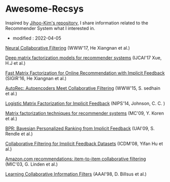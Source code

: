 # Awesome-Recsys

Inspired by [Jihoo-Kim's repository], I share information related to the Recommender System what I interested in.

[Jihoo-Kim's repository]: https://github.com/jihoo-kim/awesome-RecSys

- modified : 2022-04-05


[Neural Collaborative Filtering] (WWW'17, He Xiangnan et al.)

[Neural Collaborative Filtering]: http://184pc128.csie.ntnu.edu.tw/presentation/19-10-18/Neural%20Collaborative%20Filtering.pdf "NCF, NeuMF"


[Deep matrix factorization models for recommender systems] (IJCAI'17 Xue, H.J et al.)

[Deep matrix factorization models for recommender systems]: https://web.archive.org/web/20180721070244id_/https://www.ijcai.org/proceedings/2017/0447.pdf "DMF"


[Fast Matrix Factorization for Online Recommendation with Implicit Feedback] (SIGIR'16, He Xiangnan et al.)

[Fast Matrix Factorization for Online Recommendation with Implicit Feedback]: http://staff.ustc.edu.cn/~hexn/papers/sigir16-eals-cm.pdf "FMF"


[AutoRec: Autoencoders Meet Collaborative Filtering] (WWW'15, S. sedhain et al.)

[AutoRec: Autoencoders Meet Collaborative Filtering]: https://web.archive.org/web/20160312152337id_/http://users.cecs.anu.edu.au/~ssanner/Papers/www15.pdf "AutoRec"



[Logistic Matrix Factorization for Implicit Feedback] (NIPS'14, Johnson, C. C. )

[Logistic Matrix Factorization for Implicit Feedback]: http://web.stanford.edu/~rezab/nips2014workshop/submits/logmat.pdf "LMF"



[Matrix factorization techniques for recommender systems] (MC'09, Y. Koren et al.)

[Matrix factorization techniques for recommender systems]: https://rakaposhi.eas.asu.edu/cse494/lsi-for-collab-filtering.pdf "MF"


[BPR: Bayesian Personalized Ranking from Implicit Feedback] (UAI'09, S. Rendle et al.)

[BPR: Bayesian Personalized Ranking from Implicit Feedback]: https://arxiv.org/ftp/arxiv/papers/1205/1205.2618.pdf "BPR"



[Collaborative Filtering for Implicit Feedback Datasets] (ICDM'08, Yifan Hu et al.)

[Collaborative Filtering for Implicit Feedback Datasets]: https://web.archive.org/web/20110401191554id_/http://www2.research.att.com/~yifanhu/PUB/cf.pdf "ALS"



[Amazon.com recommendations: item-to-item collaborative filtering] (MIC'03, G. Linden et al.)

[Amazon.com recommendations: item-to-item collaborative filtering]: http://www.cs.umd.edu/~samir/498/Amazon-Recommendations.pdf "IBCF"


[Learning Collaborative Information Filters] (AAAI'98, D. Billsus et al.)

[Learning Collaborative Information Filters]: https://www.aaai.org/Papers/Workshops/1998/WS-98-08/WS98-08-005.pdf "SVD"
